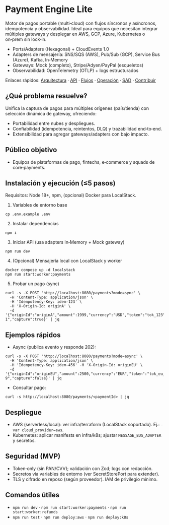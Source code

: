 # Payment Engine Lite

Motor de pagos portable (multi‑cloud) con flujos síncronos y asíncronos, idempotencia y observabilidad. Ideal para equipos que necesitan integrar múltiples gateways y desplegar en AWS, GCP, Azure, Kubernetes o on‑prem sin lock‑in.

- Ports/Adapters (Hexagonal) + CloudEvents 1.0
- Adapters de mensajería: SNS/SQS (AWS), Pub/Sub (GCP), Service Bus (Azure), Kafka, In‑Memory
- Gateways: Mock (completo), Stripe/Adyen/PayPal (esqueletos)
- Observabilidad: OpenTelemetry (OTLP) + logs estructurados

Enlaces rápidos: [Arquitectura](docs/ARCHITECTURE.md) · [API](docs/API.md) · [Flujos](docs/FLOWS.md) · [Operación](docs/OPERATIONS.md) · [SAD](docs/SAD.md) · [Contribuir](CONTRIBUTING.md)

## ¿Qué problema resuelve?
Unifica la captura de pagos para múltiples orígenes (país/tienda) con selección dinámica de gateway, ofreciendo:
- Portabilidad entre nubes y despliegues.
- Confiabilidad (idempotencia, reintentos, DLQ) y trazabilidad end‑to‑end.
- Extensibilidad para agregar gateways/adapters con bajo impacto.

## Público objetivo
- Equipos de plataformas de pago, fintechs, e‑commerce y squads de core‑payments.

## Instalación y ejecución (≤5 pasos)
Requisitos: Node 18+, npm, (opcional) Docker para LocalStack.

1) Variables de entorno base
```
cp .env.example .env
```
2) Instalar dependencias
```
npm i
```
3) Iniciar API (usa adapters In‑Memory + Mock gateway)
```
npm run dev
```
4) (Opcional) Mensajería local con LocalStack y worker
```
docker compose up -d localstack
npm run start:worker:payments
```
5) Probar un pago (sync)
```
curl -s -X POST 'http://localhost:8080/payments?mode=sync' \
  -H 'Content-Type: application/json' \
  -H 'Idempotency-Key: idem-123' \
  -H 'X-Origin-Id: originA' \
  -d '{"originId":"originA","amount":1999,"currency":"USD","token":"tok_123","orderId":"order-1","capture":true}' | jq
```

## Ejemplos rápidos
- Async (publica evento y responde 202):
```
curl -s -X POST 'http://localhost:8080/payments?mode=async' \
  -H 'Content-Type: application/json' \
  -H 'Idempotency-Key: idem-456' -H 'X-Origin-Id: originEU' \
  -d '{"originId":"originEU","amount":2500,"currency":"EUR","token":"tok_eu_abc","orderId":"ord-9","capture":false}' | jq
```
- Consultar pago:
```
curl -s http://localhost:8080/payments/<paymentId> | jq
```

## Despliegue
- AWS (serverless/local): ver infra/terraform (LocalStack soportado). Ej.: `-var cloud_provider=aws`.
- Kubernetes: aplicar manifests en infra/k8s; ajustar `MESSAGE_BUS_ADAPTER` y secretos.

## Seguridad (MVP)
- Token‑only (sin PAN/CVV); validación con Zod; logs con redacción.
- Secretos vía variables de entorno (ver SecretStorePort para extender).
- TLS y cifrado en reposo (según proveedor). IAM de privilegio mínimo.

## Comandos útiles
- `npm run dev` · `npm run start:worker:payments` · `npm run start:worker:refunds`
- `npm run test` · `npm run deploy:aws` · `npm run deploy:k8s`
